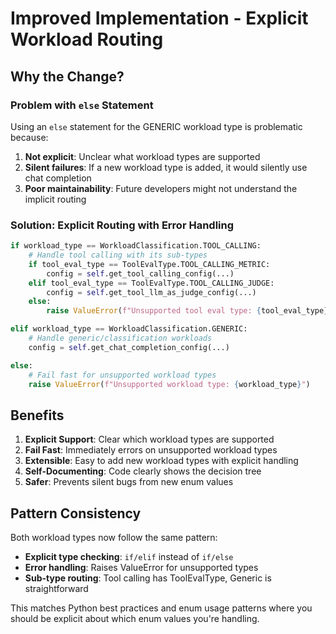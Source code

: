 # Improved Implementation - Explicit Workload Routing

## Why the Change?

### Problem with `else` Statement
Using an `else` statement for the GENERIC workload type is problematic because:
1. **Not explicit**: Unclear what workload types are supported
2. **Silent failures**: If a new workload type is added, it would silently use chat completion
3. **Poor maintainability**: Future developers might not understand the implicit routing

### Solution: Explicit Routing with Error Handling

```python
if workload_type == WorkloadClassification.TOOL_CALLING:
    # Handle tool calling with its sub-types
    if tool_eval_type == ToolEvalType.TOOL_CALLING_METRIC:
        config = self.get_tool_calling_config(...)
    elif tool_eval_type == ToolEvalType.TOOL_CALLING_JUDGE:
        config = self.get_tool_llm_as_judge_config(...)
    else:
        raise ValueError(f"Unsupported tool eval type: {tool_eval_type}")

elif workload_type == WorkloadClassification.GENERIC:
    # Handle generic/classification workloads
    config = self.get_chat_completion_config(...)

else:
    # Fail fast for unsupported workload types
    raise ValueError(f"Unsupported workload type: {workload_type}")
```

## Benefits

1. **Explicit Support**: Clear which workload types are supported
2. **Fail Fast**: Immediately errors on unsupported workload types
3. **Extensible**: Easy to add new workload types with explicit handling
4. **Self-Documenting**: Code clearly shows the decision tree
5. **Safer**: Prevents silent bugs from new enum values

## Pattern Consistency

Both workload types now follow the same pattern:
- **Explicit type checking**: `if/elif` instead of `if/else`
- **Error handling**: Raises ValueError for unsupported types
- **Sub-type routing**: Tool calling has ToolEvalType, Generic is straightforward

This matches Python best practices and enum usage patterns where you should be explicit about which enum values you're handling.
